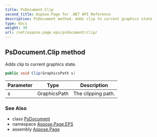 ```yaml
---
title: PsDocument.Clip
second_title: Aspose.Page for .NET API Reference
description: PsDocument method. Adds clip to current graphics state
type: docs
weight: 30
url: /net/aspose.page.eps/psdocument/clip/
---
```

## PsDocument.Clip method

Adds clip to current graphics state.

```csharp
public void Clip(GraphicsPath s)
```

| Parameter | Type | Description |
| --- | --- | --- |
| s | GraphicsPath | The clipping path. |

### See Also

* class [PsDocument](../)
* namespace [Aspose.Page.EPS](../../psdocument/)
* assembly [Aspose.Page](../../../)


